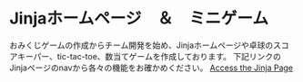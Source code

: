 # Jinjaホームページ　＆　ミニゲーム
おみくじゲームの作成からチーム開発を始め、Jinjaホームページや卓球のスコアキーパー、tic-tac-toe、数当てゲームを作成しております。
下記リンクのJinjaページのnavから各々の機能をお確かめください。
[Access the Jinja Page](https://teamb20241214.github.io/work-space/jinja/jinja.html)



